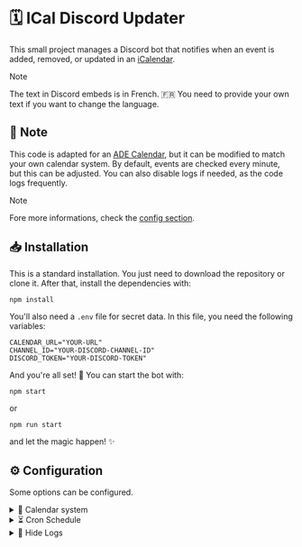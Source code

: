 # 🗓 ICal Discord Updater

This small project manages a Discord bot that notifies when an event is added, removed, or updated in an
[iCalendar](https://wikipedia.org/wiki/ICalendar).

> [!NOTE]
> The text in Discord embeds is in French. 🇫🇷 You need to provide your own text if you want to change the language.

## 📝 Note

This code is adapted for an [ADE Calendar](https://adeconsult.be), but it can be modified to match your own calendar
system.
By default, events are checked every minute, but this can be adjusted.
You can also disable logs if needed, as the code logs frequently.

> [!NOTE]
> Fore more informations, check the [config section](#configuration).

## 📥 Installation

This is a standard installation. You just need to download the repository or clone it. After that, install the
dependencies with:

```bash
npm install
```

You'll also need a `.env` file for secret data. In this file, you need the following variables:

```dotenv
CALENDAR_URL="YOUR-URL"
CHANNEL_ID="YOUR-DISCORD-CHANNEL-ID"
DISCORD_TOKEN="YOUR-DISCORD-TOKEN"
```

And you're all set! 🎉 You can start the bot with:

```
npm start
```

or

```
npm run start
```

and let the magic happen! ✨

## ⚙️ Configuration

Some options can be configured.

<details>
<summary>🧭 Calendar system</summary>

> [!WARNING]
> This section requires JavaScript knowledge.

By default, data is formatted to match [ADE Calendar](https://adeconsult.be).
You can modify the code to adapt to other calendar systems.
To do this, go to the `THIS CODE CAN BE MANAGE AS YOUR OWN` section in `index.js` and modify the following code.

</details>

<details>
<summary>⏳ Cron Schedule</summary>

The check is performed every minute by default.
To change this interval, edit the `CRON_SCHEDULE` constant (at the top of the `index.js` file) with a
valid [Cron schedule format](https://crontab.cronhub.io).

</details>

<details>
<summary>👀 Hide Logs</summary>

If you don't want extensive logging, set the `SHOW_LOGS` constant (at the top of the`index.js` file) to `false`.

</details>